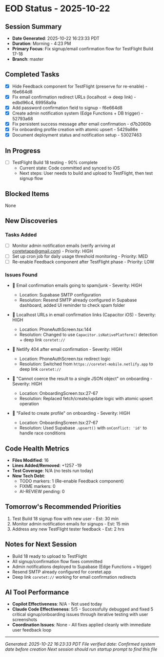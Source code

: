 # EOD Status - 2025-10-22

## Session Summary
- **Date Generated**: 2025-10-22 16:23:33 PDT
- **Duration**: Morning - 4:23 PM
- **Primary Focus**: Fix signup/email confirmation flow for TestFlight Build 17-18
- **Branch**: master

## Completed Tasks
- [x] Hide Feedback component for TestFlight (preserve for re-enable) - f6e664d8
- [x] Fix email confirmation redirect URLs (localhost → deep link) - edbd96c4, 69958a9a
- [x] Add password confirmation field to signup - f6e664d8
- [x] Create admin notification system (Edge Functions + DB trigger) - 52793a68
- [x] Fix persistent success message after email confirmation - d7b2060b
- [x] Fix onboarding profile creation with atomic upsert - 5429a86e
- [x] Document deployment status and notification setup - 53027463

## In Progress
- [ ] TestFlight Build 18 testing - 90% complete
  - Current state: Code committed and synced to iOS
  - Next steps: User needs to build and upload to TestFlight, then test signup flow

## Blocked Items
None

## New Discoveries
### Tasks Added
- [ ] Monitor admin notification emails (verify arriving at coretetapp@gmail.com) - Priority: HIGH
- [ ] Set up cron job for daily usage threshold monitoring - Priority: MED
- [ ] Re-enable Feedback component after TestFlight phase - Priority: LOW

### Issues Found
- 🐛 Email confirmation emails going to spam/junk - Severity: HIGH
  - Location: Supabase SMTP configuration
  - Resolution: Resend SMTP already configured in Supabase dashboard, added UI reminder to check spam folder

- 🐛 Localhost URLs in email confirmation links (Capacitor iOS) - Severity: HIGH
  - Location: PhoneAuthScreen.tsx:144
  - Resolution: Changed to use `Capacitor.isNativePlatform()` detection + deep link `coretet://`

- 🐛 Netlify 404 after email confirmation - Severity: HIGH
  - Location: PhoneAuthScreen.tsx redirect logic
  - Resolution: Switched from `https://coretet-mobile.netlify.app` to deep link `coretet://`

- 🐛 "Cannot coerce the result to a single JSON object" on onboarding - Severity: HIGH
  - Location: OnboardingScreen.tsx:27-67
  - Resolution: Replaced fetch/create/update logic with atomic upsert operation

- 🐛 "Failed to create profile" on onboarding - Severity: HIGH
  - Location: OnboardingScreen.tsx:27-67
  - Resolution: Used Supabase `.upsert()` with `onConflict: 'id'` to handle race conditions

## Code Health Metrics
- **Files Modified**: 16
- **Lines Added/Removed**: +1257 -19
- **Test Coverage**: N/A (no tests run today)
- **New Tech Debt**:
  - TODO markers: 1 (Re-enable Feedback component)
  - FIXME markers: 0
  - AI-REVIEW pending: 0

## Tomorrow's Recommended Priorities
1. Test Build 18 signup flow with new user - Est: 30 min
2. Monitor admin notification emails for signups - Est: 15 min
3. Address any new TestFlight tester feedback - Est: 2 hrs

## Notes for Next Session
- Build 18 ready to upload to TestFlight
- All signup/confirmation flow fixes committed
- Admin notifications deployed to Supabase (Edge Functions + trigger)
- Resend SMTP already configured for coretet.app
- Deep link `coretet://` working for email confirmation redirects

## AI Tool Performance
- **Copilot Effectiveness**: N/A - Not used today
- **Claude Code Effectiveness**: 5/5 - Successfully debugged and fixed 5 critical signup/onboarding issues through iterative testing with user screenshots
- **Coordination Issues**: None - All fixes applied cleanly with immediate user feedback loop

---
*Generated: 2025-10-22 16:23:33 PDT*
*File verified date: Confirmed system date before creation*
*Next session should run startup prompt to find this file*
